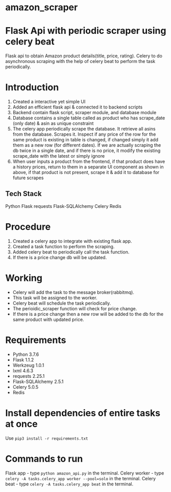 # amazon_scraper
# Flask Api with periodic scraper using celery beat
Flask api to obtain Amazon product details(title, price, rating). Celery to do asynchronous scraping with the help of celery beat to perform the task periodically.

# Introduction
1. Created a interactive yet simple UI
2. Added an efficient flask api & connected it to backend scripts
3. Backend contain flask script, scraper module, and database module
4. Database contains a single table called as product who has scrape_date (only date) & asin as unique constraint
5. The celery app periodically scrape the database. It retrieve all asins from the database. Scrapes it. Inspect if any price of the row for the same product is existing in table is changed, if changed simply it add them as a new row (for different dates). If we are actually scraping the db twice in a single date, and if there is no price, it modify the existing scrape_date with the latest or simply ignore
6. When user inputs a product from the frontend, if that product does have a history prices, return to them in a separate UI component as shown in above, if that product is not present, scrape it & add it to database for future scrapes
## Tech Stack 
  Python
  Flask 
  requests 
  Flask-SQLAlchemy 
  Celery 
  Redis
# Procedure
1) Created a celery app to integrate with existing flask app.
2) Created a task function to perform the scraping.
3) Added celery beat to periodically call the task function.
4) If there is a price change db will be updated.

# Working
* Celery will add the task to the message broker(rabbitmq).
* This task will be assigned to the worker.
* Celery beat will schedule the task periodically.
* The perioidic_scraper function will check for price change.
* If there is a price change then a new row will be added to the db for the same product with updated price.

# Requirements
* Python 3.7.6
* Flask 1.1.2
* Werkzeug 1.0.1
* lxml 4.6.3
* requests 2.25.1
* Flask-SQLAlchemy 2.5.1
* Celery 5.0.5
* Redis

# Install dependencies of entire tasks at once
Use `pip3 install -r requirements.txt`

# Commands to run 
Flask app - type `python amazon_api.py` in the terminal.
Celery worker - type `celery -A tasks.celery_app worker --pool=solo` in the terminal.
Celery beat - type `celery -A tasks.celery_app beat` in the terminal.
